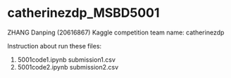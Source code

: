 # catherinezdp_MSBD5001
ZHANG Danping (20616867)
Kaggle competition team name: catherinezdp


Instruction about run these files:
1. 5001code1.ipynb   submission1.csv
2. 5001code2.ipynb   submission2.csv
